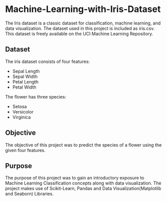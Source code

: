 # Machine-Learning-with-Iris-Dataset
The Iris dataset is a classic dataset for classification, machine learning, and data visualization. The dataset used in this project is included as iris.csv. This dataset is freely available on the UCI Machine Learning Repository.

## Dataset
The iris dataset consists of four features:
* Sepal Length
* Sepal Width
* Petal Length
* Petal Width

The flower has three species:
* Setosa
* Versicolor
* Virginica

## Objective
The objective of this project was to predict the species of a flower using the given four features.

## Purpose
The purpose of this project was to gain an introductory exposure to Machine Learning Classification concepts along with data visualization. The project makes use of Scikit-Learn, Pandas and Data Visualization(Matplotlib and Seaborn) Libraries.
